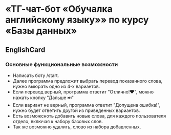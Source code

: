 # «ТГ-чат-бот «Обучалка английскому языку»» по курсу «Базы данных»

## EnglishCard

### Основные функциональные возможности 

- Написать боту /start.
- Далее программа предложит выбрать перевод показанного слова, нужно выюрать одно из 4-х вариантов. 
- Если перевод верный, программа ответит "Отлично!❤️", можно нажать кнопку "Дальше ⏭️"
- Если вариант не верный, программа ответит "Допущена ошибка!", нужно будет ответить другой из приведенных вариантов. 
- Есть возможсноть добавить новые слова, для каждого пользователя отдело, включая к набору базовых слов. 
- Так же возможно удалить, слово из набора добавленных. 